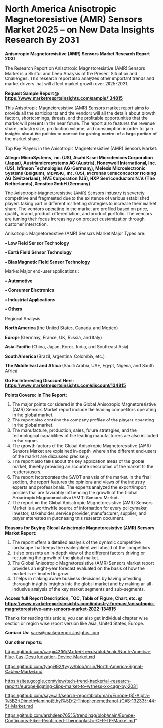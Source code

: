 # North America Anisotropic Magnetoresistive (AMR) Sensors Market 2025 – on New Data Insights Research By 2031

<strong>Anisotropic Magnetoresistive (AMR) Sensors Market Research Report 2031</strong>

The Research Report on Anisotropic Magnetoresistive (AMR) Sensors Market is a Skillful and Deep Analysis of the Present Situation and Challenges. This research report also analyzes other important trends and market drivers that will affect market growth over 2025-2031.

<strong>Request Sample Report @ <a href=https://www.marketreportsinsights.com/sample/134815>https://www.marketreportsinsights.com/sample/134815</a></strong>

This Anisotropic Magnetoresistive (AMR) Sensors market report aims to provide all the participants and the vendors will all the details about growth factors, shortcomings, threats, and the profitable opportunities that the market will present in the near future. The report also features the revenue share, industry size, production volume, and consumption in order to gain insights about the politics to contest for gaining control of a large portion of the market share.

Top Key Players in the Anisotropic Magnetoresistive (AMR) Sensors Market:

<strong>Allegro MicroSystems, Inc. (US), Asahi Kasei Microdevices Corporation (Japan), Austriamicrosystems AG (Austria), Honeywell International, Inc. (US), Infineon Technologies AG (Germany), Melexis Microelectronic Systems (Belgium), MEMSIC, Inc. (US), Micronas Semiconductor Holding AG (Switzerland), NVE Corporation (US), NXP Semiconductors N.V. (The Netherlands), Sensitec GmbH (Germany)</strong>

The Anisotropic Magnetoresistive (AMR) Sensors Industry is severely competitive and fragmented due to the existence of various established players taking part in different marketing strategies to increase their market share. The vendors operating in the market are profiled based on price, quality, brand, product differentiation, and product portfolio. The vendors are turning their focus increasingly on product customization through customer interaction.

Anisotropic Magnetoresistive (AMR) Sensors Market Major Types are:

<strong>• Low Field Sensor Technology

• Earth Field Sensor Technology

• Bias Magnetic Field Sensor Technology</strong>

Market Major end-user applications :

<strong>• Automotive

• Consumer Electronics

• Industrial Applications

• Others</strong>

Regional Analysis

</u><strong><b>North America</b></strong> (the United States, Canada, and Mexico)

<strong><b>Europe </b></strong>(Germany, France, UK, Russia, and Italy)

<strong><b>Asia-Pacific</b></strong> (China, Japan, Korea, India, and Southeast Asia)

<strong><b>South America</b></strong> (Brazil, Argentina, Colombia, etc.)

<strong><b>The Middle East and Africa</b></strong> (Saudi Arabia, UAE, Egypt, Nigeria, and South Africa)

<strong>Go For Interesting Discount Here: <a href=https://www.marketreportsinsights.com/discount/134815>https://www.marketreportsinsights.com/discount/134815</a></strong>

<strong>Points Covered in The Report:</strong>
<ol>
  <li>The major points considered in the Global Anisotropic Magnetoresistive (AMR) Sensors Market report include the leading competitors operating in the global market.</li>
  <li>The report also contains the company profiles of the players operating in the global market.</li>
  <li>The manufacture, production, sales, future strategies, and the technological capabilities of the leading manufacturers are also included in the report.</li>
  <li>The growth factors of the Global Anisotropic Magnetoresistive (AMR) Sensors Market are explained in-depth, wherein the different end-users of the market are discussed precisely.</li>
  <li>The report also talks about the key application areas of the global market, thereby providing an accurate description of the market to the readers/users.</li>
  <li>The report incorporates the SWOT analysis of the market. In the final section, the report features the opinions and views of the industry experts and professionals. The experts analyzed the export/import policies that are favorably influencing the growth of the Global Anisotropic Magnetoresistive (AMR) Sensors Market.</li>
  <li>The report on the Global Anisotropic Magnetoresistive (AMR) Sensors Market is a worthwhile source of information for every policymaker, investor, stakeholder, service provider, manufacturer, supplier, and player interested in purchasing this research document.</li>
</ol>
<strong>Reasons for Buying Global Anisotropic Magnetoresistive (AMR) Sensors Market Report:</strong>

<ol>
  <li>The report offers a detailed analysis of the dynamic competitive landscape that keeps the reader/client well ahead of the competitors.</li>
  <li>It also presents an in-depth view of the different factors driving or restraining the growth of the global market.</li>
  <li>The Global Anisotropic Magnetoresistive (AMR) Sensors Market report provides an eight-year forecast evaluated on the basis of how the market is estimated to grow.</li>
  <li>It helps in making aware business decisions by having providing thorough insights insights into the global market and by making an all-inclusive analysis of the key market segments and sub-segments.</li>
</ol>
<strong>Access full Report Description, TOC, Table of Figure, Chart, etc. @ <a href=https://www.marketreportsinsights.com/industry-forecast/anisotropic-magnetoresistive-amr-sensors-market-2022-134815>https://www.marketreportsinsights.com/industry-forecast/anisotropic-magnetoresistive-amr-sensors-market-2022-134815</a></strong>


Thanks for reading this article; you can also get individual chapter wise section or region wise report version like Asia, United States, Europe.

<strong>Contact Us:</strong>
sales@marketreportsinsights.com

<strong>Our other reports:</strong>

<a href=https://github.com/cargo4256/Market-trends/blob/main/North-America-Flue-Gas-Desulfurization-Device-Market.md>https://github.com/cargo4256/Market-trends/blob/main/North-America-Flue-Gas-Desulfurization-Device-Market.md</a>

<a href=https://github.com/tyagi992/tyyyy/blob/main/North-America-Signal-Cables-Market.md>https://github.com/tyagi992/tyyyy/blob/main/North-America-Signal-Cables-Market.md</a>

<a href=https://sites.google.com/view/tech-trend-tracker/all-research-reports/europe-ligating-clips-market-to-witness-xx-cagr-by-2031>https://sites.google.com/view/tech-trend-tracker/all-research-reports/europe-ligating-clips-market-to-witness-xx-cagr-by-2031</a>

<a href=https://github.com/sayysaif/search-report/blob/main/Europe-(S)-Alpha-%5B2-(Dimethylamino)Ethyl%5D-2-Thiophenemethanol-(CAS-132335-44-5)-Market.md>https://github.com/sayysaif/search-report/blob/main/Europe-(S)-Alpha-%5B2-(Dimethylamino)Ethyl%5D-2-Thiophenemethanol-(CAS-132335-44-5)-Market.md</a>

<a href=https://github.com/arshdeep76555/trendingg/blob/main/Europe-Continuous-Fiber-Reinforced-Thermoplastic-CFR-TP-Market.md>https://github.com/arshdeep76555/trendingg/blob/main/Europe-Continuous-Fiber-Reinforced-Thermoplastic-CFR-TP-Market.md</a>"
